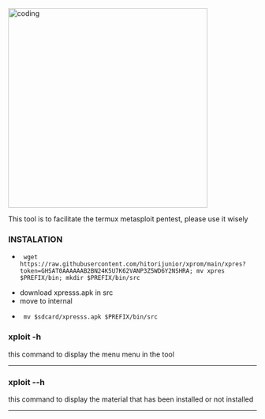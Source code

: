 <img align="center" alt="coding" width="404" src="https://camo.githubusercontent.com/cae12fddd9d6982901d82580bdf321d81fb299141098ca1c2d4891870827bf17/68747470733a2f2f6d69726f2e6d656469756d2e636f6d2f6d61782f313336302f302a37513379765349765f7430696f4a2d5a2e676966">

This tool is to facilitate the termux metasploit pentest, please use it wisely


### INSTALATION
* <pre><code> wget https://raw.githubusercontent.com/hitorijunior/xprom/main/xpres?token=GHSAT0AAAAAAB2BN24K5U7K62VANP3Z5WD6Y2NSHRA; mv xpres $PREFIX/bin; mkdir $PREFIX/bin/src </code></pre>
* download xpresss.apk in src
* move to internal
* <pre><code> mv $sdcard/xpresss.apk $PREFIX/bin/src </code></pre>

### xploit -h

this command to display the menu menu in the tool
_________________________________________________
### xploit --h

this command to display the material that has been installed or not installed
_________________________________________________
